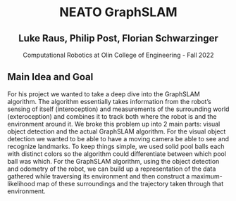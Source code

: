 

<div align="center">
  <h1> NEATO GraphSLAM </h1>
  <h2> Luke Raus, Philip Post, Florian Schwarzinger </h2>
Computational Robotics at Olin College of Engineering - Fall 2022
</div>



## Main Idea and Goal

For his project we wanted to take a deep dive into the GraphSLAM algorithm. The algorithm essentially takes information from the robot’s sensing of itself (interoception) and measurements of the surrounding world (exteroception) and combines it to track both where the robot is and the environment around it. We broke this problem up into 2 main parts: visual object detection and the actual GraphSLAM algorithm. For the visual object detection we wanted to be able to have a moving camera be able to see and recognize landmarks. To keep things simple, we used solid pool balls each with distinct colors so the algorithm could differentiate between which pool ball was which. For the GraphSLAM algorithm, using the object detection and odometry of the robot, we can build up a representation of the data gathered while traversing its environment and then construct a maximum-likelihood map of these surroundings and the trajectory taken through that environment.
